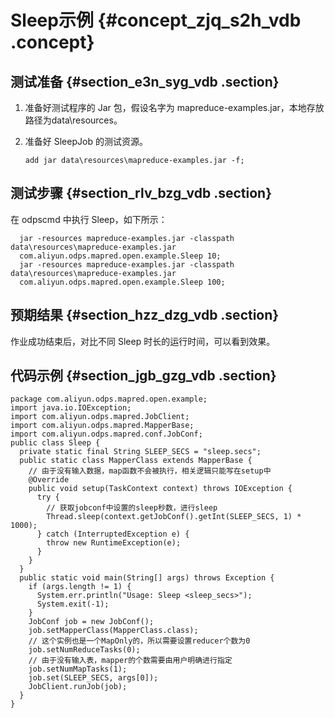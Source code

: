 # Sleep示例 {#concept_zjq_s2h_vdb .concept}

## 测试准备 {#section_e3n_syg_vdb .section}

1.  准备好测试程序的 Jar 包，假设名字为 mapreduce-examples.jar，本地存放路径为data\\resources。
2.  准备好 SleepJob 的测试资源。

    ```
    add jar data\resources\mapreduce-examples.jar -f;
    ```


## 测试步骤 {#section_rlv_bzg_vdb .section}

在 odpscmd 中执行 Sleep，如下所示：

```
  jar -resources mapreduce-examples.jar -classpath data\resources\mapreduce-examples.jar 
  com.aliyun.odps.mapred.open.example.Sleep 10;
  jar -resources mapreduce-examples.jar -classpath data\resources\mapreduce-examples.jar 
  com.aliyun.odps.mapred.open.example.Sleep 100;
```

## 预期结果 {#section_hzz_dzg_vdb .section}

作业成功结束后，对比不同 Sleep 时长的运行时间，可以看到效果。

## 代码示例 {#section_jgb_gzg_vdb .section}

```
package com.aliyun.odps.mapred.open.example;
import java.io.IOException;
import com.aliyun.odps.mapred.JobClient;
import com.aliyun.odps.mapred.MapperBase;
import com.aliyun.odps.mapred.conf.JobConf;
public class Sleep {
  private static final String SLEEP_SECS = "sleep.secs";
  public static class MapperClass extends MapperBase {
    // 由于没有输入数据，map函数不会被执行，相关逻辑只能写在setup中
    @Override
    public void setup(TaskContext context) throws IOException {
      try {
        // 获取jobconf中设置的sleep秒数，进行sleep
        Thread.sleep(context.getJobConf().getInt(SLEEP_SECS, 1) * 1000);
      } catch (InterruptedException e) {
        throw new RuntimeException(e);
      }
    }
  }
  public static void main(String[] args) throws Exception {
    if (args.length != 1) {
      System.err.println("Usage: Sleep <sleep_secs>");
      System.exit(-1);
    }
    JobConf job = new JobConf();
    job.setMapperClass(MapperClass.class);
    // 这个实例也是一个MapOnly的，所以需要设置reducer个数为0
    job.setNumReduceTasks(0);
    // 由于没有输入表，mapper的个数需要由用户明确进行指定
    job.setNumMapTasks(1);
    job.set(SLEEP_SECS, args[0]);
    JobClient.runJob(job);
  }
}

```

